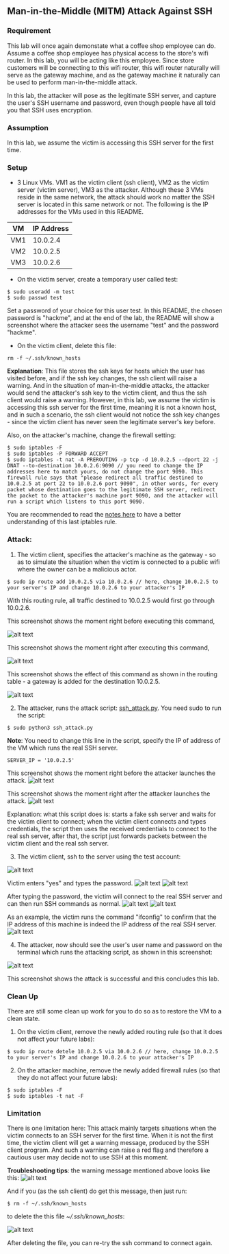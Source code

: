 ## Man-in-the-Middle (MITM) Attack Against SSH

### Requirement

This lab will once again demonstate what a coffee shop employee can do. Assume a coffee shop employee has physical access to the store's wifi router. In this lab, you will be acting like this employee. Since store customers will be connecting to this wifi router, this wifi router naturally will serve as the gateway machine, and as the gateway machine it naturally can be used to perform man-in-the-middle attack.

In this lab, the attacker will pose as the legitimate SSH server, and capture the user's SSH username and password, even though people have all told you that SSH uses encryption.

### Assumption

In this lab, we assume the victim is accessing this SSH server for the first time.

### Setup

- 3 Linux VMs. VM1 as the victim client (ssh client), VM2 as the victim server (victim server), VM3 as the attacker. Although these 3 VMs reside in the same network, the attack should work no matter the SSH server is located in this same network or not. The following is the IP addresses for the VMs used in this README.

| VM  |  IP Address  |
|-----|--------------|
| VM1 |  10.0.2.4    |
| VM2 |  10.0.2.5    |
| VM3 |  10.0.2.6    |

- On the victim server, create a temporary user called test:

```console
$ sudo useradd -m test
$ sudo passwd test
```

Set a password of your choice for this user test. In this README, the chosen password is "hackme", and at the end of the lab, the README will show a screenshot where the attacker sees the username "test" and the password "hackme".

- On the victim client, delete this file:

```console
rm -f ~/.ssh/known_hosts
```

**Explanation**: This file stores the ssh keys for hosts which the user has visited before, and if the ssh key changes, the ssh client will raise a warning. And in the situation of man-in-the-middle attacks, the attacker would send the attacker's ssh key to the victim client, and thus the ssh client would raise a warning. However, in this lab, we assume the victim is accessing this ssh server for the first time, meaning it is not a known host, and in such a scenario, the ssh client would not notice the ssh key changes - since the victim client has never seen the legitimate server's key before.

Also, on the attacker's machine, change the firewall setting:

```console
$ sudo iptables -F
$ sudo iptables -P FORWARD ACCEPT
$ sudo iptables -t nat -A PREROUTING -p tcp -d 10.0.2.5 --dport 22 -j DNAT --to-destination 10.0.2.6:9090 // you need to change the IP addresses here to match yours, do not change the port 9090. This firewall rule says that "please redirect all traffic destined to 10.0.2.5 at port 22 to 10.0.2.6 port 9090", in other words, for every packet whose destination goes to the legitimate SSH server, redirect the packet to the attacker's machine port 9090, and the attacker will run a script which listens to this port 9090.
```

You are recommended to read the [notes here](../../notes/firewall/iptables.md) to have a better understanding of this last iptables rule.

### Attack: 

1. The victim client, specifies the attacker's machine as the gateway - so as to simulate the situation when the victim is connected to a public wifi where the owner can be a malicious actor.

```console
$ sudo ip route add 10.0.2.5 via 10.0.2.6 // here, change 10.0.2.5 to your server's IP and change 10.0.2.6 to your attacker's IP
```

With this routing rule, all traffic destined to 10.0.2.5 would first go through 10.0.2.6.

This screenshot shows the moment right before executing this command, 

![alt text](lab-mitm-ssh-add-route-before-enter.png "before entering")

This screenshot shows the moment right after executing this command, 

![alt text](lab-mitm-ssh-add-route-after-enter.png "after entering")

This screenshot shows the effect of this command as shown in the routing table - a gateway is added for the destination 10.0.2.5.

![alt text](lab-mitm-ssh-routing-table.png "the routing table")

2. The attacker, runs the attack script: [ssh\_attack.py](ssh_attack.py). You need sudo to run the script:

```console
$ sudo python3 ssh_attack.py
```

**Note**: You need to change this line in the script, specify the IP of address of the VM which runs the real SSH server.

```console
SERVER_IP = '10.0.2.5'
```

This screenshot shows the moment right before the attacker launches the attack.
![alt text](lab-mitm-ssh-launch-attack-p1.png "launch attack, before enter")

This screenshot shows the moment right after the attacker launches the attack.
![alt text](lab-mitm-ssh-launch-attack-p2.png "launch attack, after enter")

Explanation: what this script does is: starts a fake ssh server and waits for the victim client to connect; when the victim client connects and types credentials, the script then uses the received credentials to connect to the real ssh server, after that, the script just forwards packets between the victim client and the real ssh server.

3. The victim client, ssh to the server using the test account:

![alt text](lab-mitm-ssh-victim-ssh-p1.png "victim ssh connects")

Victim enters "yes" and types the password.
![alt text](lab-mitm-ssh-victim-ssh-p2.png "victim ssh connects")
![alt text](lab-mitm-ssh-victim-ssh-p3.png "victim ssh connects")

After typing the password, the victim will connect to the real SSH server and can then run SSH commands as normal.
![alt text](lab-mitm-ssh-victim-ssh-p4.png "victim ssh connects")
![alt text](lab-mitm-ssh-victim-ssh-p5.png "victim ssh connects")

As an example, the victim runs the command "ifconfig" to confirm that the IP address of this machine is indeed the IP address of the real SSH server.
![alt text](lab-mitm-ssh-victim-ifconfig.png "victim ssh connected")

4. The attacker, now should see the user's user name and password on the terminal which runs the attacking script, as shown in this screenshot:

![alt text](lab-mitm-ssh-final-success.png "lab is successful!")

This screenshot shows the attack is successful and this concludes this lab.

### Clean Up

There are still some clean up work for you to do so as to restore the VM to a clean state.

1. On the victim client, remove the newly added routing rule (so that it does not affect your future labs):

```console
$ sudo ip route detele 10.0.2.5 via 10.0.2.6 // here, change 10.0.2.5 to your server's IP and change 10.0.2.6 to your attacker's IP
```

2. On the attacker machine, remove the newly added firewall rules (so that they do not affect your future labs):

```console
$ sudo iptables -F
$ sudo iptables -t nat -F
```

### Limitation

There is one limitation here: This attack mainly targets situations when the victim connects to an SSH server for the first time. When it is not the first time, the victim client will get a warning message, produced by the SSH client program. And such a warning can raise a red flag and therefore a cautious user may decide not to use SSH at this moment.

**Troubleshooting tips**: the warning message mentioned above looks like this: 
![alt text](lab-mitm-ssh-warning.png "the warning message!")

And if you (as the ssh client) do get this message, then just run:

```console
$ rm -f ~/.ssh/known_hosts
```
to delete the this file *~/.ssh/known_hosts*:

![alt text](lab-mitm-ssh-fix-warning.png "fix the warning message!")

After deleting the file, you can re-try the ssh command to connect again.
